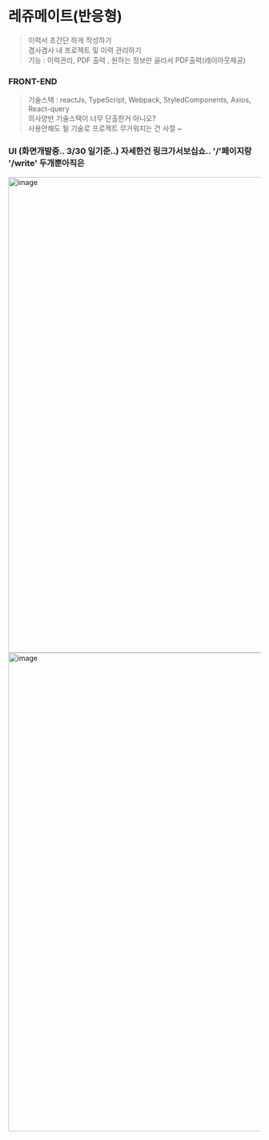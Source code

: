 # 레쥬메이트(반응형)
> 이력서 초간단 하게 작성하기 <br/>
> 겸사겸사 내 프로젝트 및 이력 관리하기<br/>
> 기능 : 이력관리, PDF 출력 , 원하는 정보만 골라서 PDF출력(레이아웃제공)

### FRONT-END
> 기술스택 : reactJs, TypeScript, Webpack, StyledComponents, Axios, React-query <br/>
> 의사양반 기술스택이 너무 단촐한거 아니오? <br/>
> 사용안해도 될 기술로 프로젝트 무거워지는 건 사절 ~

### UI (화면개발중.. 3/30 일기준..) 자세한건 링크가서보십쇼.. '/'페이지랑 '/write' 두개뿐아직은
<img width="950" alt="image" src="https://user-images.githubusercontent.com/46044125/160840656-4e5a3c10-0ac7-4a70-932c-a027de7bb06e.png">
<br/>
<img width="956" alt="image" src="https://user-images.githubusercontent.com/46044125/160840737-b5374189-d338-447d-b6ab-23b1421d9a5e.png">
